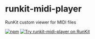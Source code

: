 # runkit-midi-player
RunKit custom viewer for MIDI files

[![npm](https://img.shields.io/npm/v/runkit-midi-player.svg)](https://www.npmjs.com/package/runkit-midi-player)
[![Try runkit-midi-player on RunKit](https://badge.runkitcdn.com/runkit-midi-player.svg)](https://npm.runkit.com/runkit-midi-player)